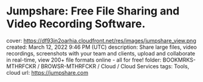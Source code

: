 # Jumpshare: Free File Sharing and Video Recording Software.

cover: https://df93jn2oarhia.cloudfront.net/res/images/jumpshare_view.png
created: March 12, 2022 9:46 PM (UTC)
description: Share large files, video recordings, screenshots with your team and clients, upload and collaborate in real-time, view 200+ file formats online - all for free!
folder: BOOKMRKS-MTHRFCKR / BROWSR-MTHRFCKR / Cloud / Cloud Services
tags: Tools, cloud
url: https://jumpshare.com